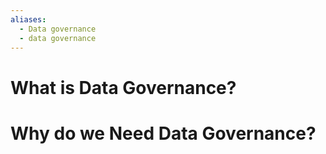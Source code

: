 ```yaml
---
aliases:
  - Data governance
  - data governance
---
```

# What is Data Governance?

# Why do we Need Data Governance?

